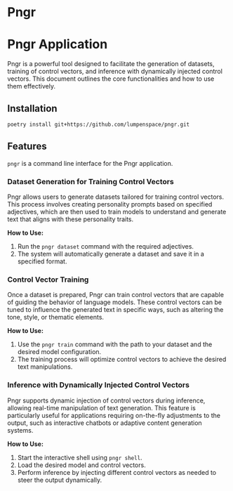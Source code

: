 # Pngr
# Pngr Application

Pngr is a powerful tool designed to facilitate the generation of datasets, training of control vectors, and inference with dynamically injected control vectors. This document outlines the core functionalities and how to use them effectively.

## Installation

```bash
poetry install git+https://github.com/lumpenspace/pngr.git
```

## Features

`pngr` is a command line interface for the Pngr application.

### Dataset Generation for Training Control Vectors

Pngr allows users to generate datasets tailored for training control vectors. This process involves creating personality prompts based on specified adjectives, which are then used to train models to understand and generate text that aligns with these personality traits.

**How to Use:**

1. Run the `pngr dataset` command with the required adjectives.
2. The system will automatically generate a dataset and save it in a specified format.

### Control Vector Training

Once a dataset is prepared, Pngr can train control vectors that are capable of guiding the behavior of language models. These control vectors can be tuned to influence the generated text in specific ways, such as altering the tone, style, or thematic elements.

**How to Use:**

1. Use the `pngr train` command with the path to your dataset and the desired model configuration.
2. The training process will optimize control vectors to achieve the desired text manipulations.

### Inference with Dynamically Injected Control Vectors

Pngr supports dynamic injection of control vectors during inference, allowing real-time manipulation of text generation. This feature is particularly useful for applications requiring on-the-fly adjustments to the output, such as interactive chatbots or adaptive content generation systems.

**How to Use:**

1. Start the interactive shell using `pngr shell`.
2. Load the desired model and control vectors.
3. Perform inference by injecting different control vectors as needed to steer the output dynamically.
